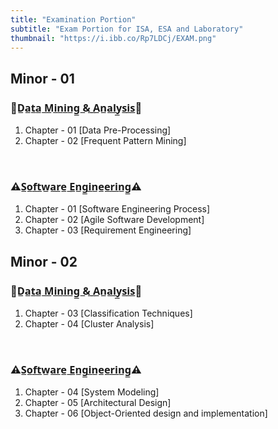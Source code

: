 ```yaml
---
title: "Examination Portion"
subtitle: "Exam Portion for ISA, ESA and Laboratory"
thumbnail: "https://i.ibb.co/Rp7LDCj/EXAM.png"
---
```


##  Minor - 01 

### 🔴D̲a̲t̲a̲ ̲M̲i̲n̲i̲n̲g̲ ̲&̲ ̲A̲n̲a̲l̲y̲s̲i̲s̲🔴

1. Chapter - 01 [Data Pre-Processing]
2. Chapter - 02 [Frequent Pattern Mining]

&nbsp;

### ⚠️S̲o̲f̲t̲w̲a̲r̲e̲ ̲E̲n̲g̲i̲n̲e̲e̲r̲i̲n̲g̲⚠️

1. Chapter - 01 [Software Engineering Process]
2. Chapter - 02 [Agile Software Development]
3. Chapter - 03 [Requirement Engineering]

##  Minor - 02

### 🔴D̲a̲t̲a̲ ̲M̲i̲n̲i̲n̲g̲ ̲&̲ ̲A̲n̲a̲l̲y̲s̲i̲s̲🔴

1. Chapter - 03 [Classification Techniques]
2. Chapter - 04 [Cluster Analysis]

&nbsp;

### ⚠️S̲o̲f̲t̲w̲a̲r̲e̲ ̲E̲n̲g̲i̲n̲e̲e̲r̲i̲n̲g̲⚠️

1. Chapter - 04 [System Modeling]
2. Chapter - 05 [Architectural Design]
3. Chapter - 06 [Object-Oriented design and implementation]